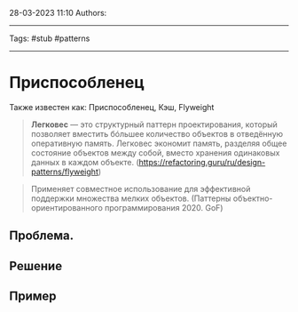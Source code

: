 28-03-2023
11:10
Authors: 
***
Tags: #stub #patterns 
***
# Приспособленец
Также известен как: Приспособленец, Кэш, Flyweight

>**Легковес** — это структурный паттерн проектирования, который позволяет вместить бóльшее количество объектов в отведённую оперативную память. Легковес экономит память, разделяя общее состояние объектов между собой, вместо хранения одинаковых данных в каждом объекте.
>(https://refactoring.guru/ru/design-patterns/flyweight)

>Применяет совместное использование для эффективной поддержки множества мелких объектов.
>(Паттерны объектно-ориентированного программирования 2020. GoF)


## Проблема.


## Решение


## Пример
